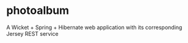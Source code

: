 photoalbum
==========

A Wicket + Spring + Hibernate web application with its corresponding Jersey REST service
